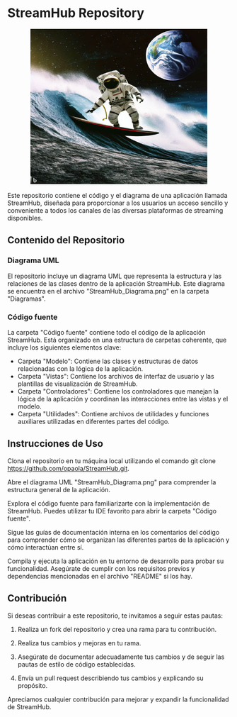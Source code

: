 # StreamHub Repository

<p align="center">
  <img src="./astro.jpg" alt="imagen" width="400" height="350">
</p>


Este repositorio contiene el código y el diagrama de una aplicación llamada StreamHub, diseñada para proporcionar a los usuarios un acceso sencillo y conveniente a todos los canales de las diversas plataformas de streaming disponibles.

## Contenido del Repositorio

### Diagrama UML

El repositorio incluye un diagrama UML que representa la estructura y las relaciones de las clases dentro de la aplicación StreamHub. Este diagrama se encuentra en el archivo "StreamHub_Diagrama.png" en la carpeta "Diagramas".

### Código fuente

La carpeta "Código fuente" contiene todo el código de la aplicación StreamHub. Está organizado en una estructura de carpetas coherente, que incluye los siguientes elementos clave:

* Carpeta "Modelo": Contiene las clases y estructuras de datos relacionadas con la lógica de la aplicación.
* Carpeta "Vistas": Contiene los archivos de interfaz de usuario y las plantillas de visualización de StreamHub.
* Carpeta "Controladores": Contiene los controladores que manejan la lógica de la aplicación y coordinan las interacciones entre las vistas y el modelo.
* Carpeta "Utilidades": Contiene archivos de utilidades y funciones auxiliares utilizadas en diferentes partes del código.

## Instrucciones de Uso

Clona el repositorio en tu máquina local utilizando el comando git clone https://github.com/opaola/StreamHub.git.

Abre el diagrama UML "StreamHub_Diagrama.png" para comprender la estructura general de la aplicación.

Explora el código fuente para familiarizarte con la implementación de StreamHub. Puedes utilizar tu IDE favorito para abrir la carpeta "Código fuente".

Sigue las guías de documentación interna en los comentarios del código para comprender cómo se organizan las diferentes partes de la aplicación y cómo interactúan entre sí.

Compila y ejecuta la aplicación en tu entorno de desarrollo para probar su funcionalidad. Asegúrate de cumplir con los requisitos previos y dependencias mencionadas en el archivo "README" si los hay.

## Contribución

Si deseas contribuir a este repositorio, te invitamos a seguir estas pautas:

1. Realiza un fork del repositorio y crea una rama para tu contribución.

1. Realiza tus cambios y mejoras en tu rama.

1. Asegúrate de documentar adecuadamente tus cambios y de seguir las pautas de estilo de código establecidas.

1. Envía un pull request describiendo tus cambios y explicando su propósito.

Apreciamos cualquier contribución para mejorar y expandir la funcionalidad de StreamHub.
